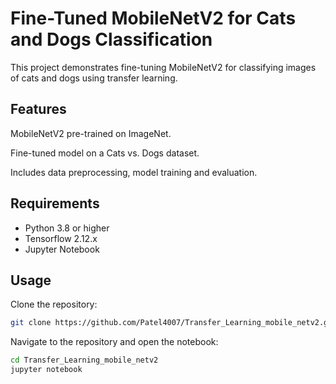 # Fine-Tuned MobileNetV2 for Cats and Dogs Classification

This project demonstrates fine-tuning MobileNetV2 for classifying images of cats and dogs using transfer learning.

## Features

MobileNetV2 pre-trained on ImageNet.

Fine-tuned model on a Cats vs. Dogs dataset.

Includes data preprocessing, model training and evaluation.

## Requirements

- Python 3.8 or higher
- Tensorflow 2.12.x
- Jupyter Notebook

## Usage

Clone the repository:

```bash
git clone https://github.com/Patel4007/Transfer_Learning_mobile_netv2.git
```

Navigate to the repository and open the notebook:

```bash
cd Transfer_Learning_mobile_netv2
jupyter notebook 
